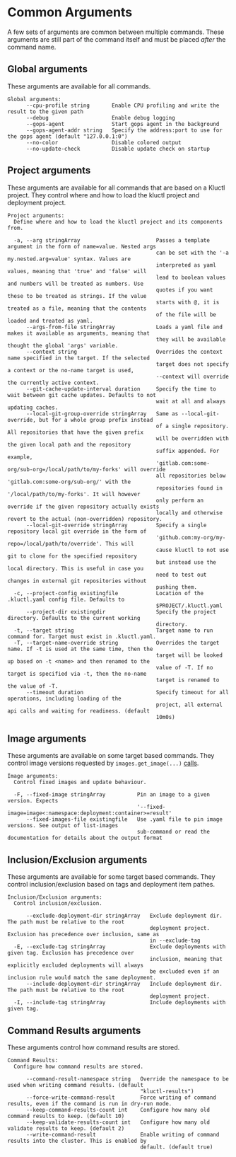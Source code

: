 <!-- This comment is uncommented when auto-synced to www-kluctl.io

---
title: "Common Arguments"
linkTitle: "Common Arguments"
weight: 1
description: >
    Common arguments
---
-->

# Common Arguments

A few sets of arguments are common between multiple commands. These arguments are still part of the command itself and
must be placed *after* the command name.

## Global arguments

These arguments are available for all commands.

<!-- BEGIN SECTION "deploy" "Global arguments" true -->
```
Global arguments:
      --cpu-profile string       Enable CPU profiling and write the result to the given path
      --debug                    Enable debug logging
      --gops-agent               Start gops agent in the background
      --gops-agent-addr string   Specify the address:port to use for the gops agent (default "127.0.0.1:0")
      --no-color                 Disable colored output
      --no-update-check          Disable update check on startup

```
<!-- END SECTION -->

## Project arguments

These arguments are available for all commands that are based on a Kluctl project.
They control where and how to load the kluctl project and deployment project.

<!-- BEGIN SECTION "deploy" "Project arguments" true -->
```
Project arguments:
  Define where and how to load the kluctl project and its components from.

  -a, --arg stringArray                        Passes a template argument in the form of name=value. Nested args
                                               can be set with the '-a my.nested.arg=value' syntax. Values are
                                               interpreted as yaml values, meaning that 'true' and 'false' will
                                               lead to boolean values and numbers will be treated as numbers. Use
                                               quotes if you want these to be treated as strings. If the value
                                               starts with @, it is treated as a file, meaning that the contents
                                               of the file will be loaded and treated as yaml.
      --args-from-file stringArray             Loads a yaml file and makes it available as arguments, meaning that
                                               they will be available thought the global 'args' variable.
      --context string                         Overrides the context name specified in the target. If the selected
                                               target does not specify a context or the no-name target is used,
                                               --context will override the currently active context.
      --git-cache-update-interval duration     Specify the time to wait between git cache updates. Defaults to not
                                               wait at all and always updating caches.
      --local-git-group-override stringArray   Same as --local-git-override, but for a whole group prefix instead
                                               of a single repository. All repositories that have the given prefix
                                               will be overridden with the given local path and the repository
                                               suffix appended. For example,
                                               'gitlab.com:some-org/sub-org=/local/path/to/my-forks' will override
                                               all repositories below 'gitlab.com:some-org/sub-org/' with the
                                               repositories found in '/local/path/to/my-forks'. It will however
                                               only perform an override if the given repository actually exists
                                               locally and otherwise revert to the actual (non-overridden) repository.
      --local-git-override stringArray         Specify a single repository local git override in the form of
                                               'github.com:my-org/my-repo=/local/path/to/override'. This will
                                               cause kluctl to not use git to clone for the specified repository
                                               but instead use the local directory. This is useful in case you
                                               need to test out changes in external git repositories without
                                               pushing them.
  -c, --project-config existingfile            Location of the .kluctl.yaml config file. Defaults to
                                               $PROJECT/.kluctl.yaml
      --project-dir existingdir                Specify the project directory. Defaults to the current working
                                               directory.
  -t, --target string                          Target name to run command for. Target must exist in .kluctl.yaml.
  -T, --target-name-override string            Overrides the target name. If -t is used at the same time, then the
                                               target will be looked up based on -t <name> and then renamed to the
                                               value of -T. If no target is specified via -t, then the no-name
                                               target is renamed to the value of -T.
      --timeout duration                       Specify timeout for all operations, including loading of the
                                               project, all external api calls and waiting for readiness. (default
                                               10m0s)

```
<!-- END SECTION -->

## Image arguments

These arguments are available on some target based commands.
They control image versions requested by `images.get_image(...)` [calls](../deployments/images.md#imagesget_image).

<!-- BEGIN SECTION "deploy" "Image arguments" true -->
```
Image arguments:
  Control fixed images and update behaviour.

  -F, --fixed-image stringArray          Pin an image to a given version. Expects
                                         '--fixed-image=image<:namespace:deployment:container>=result'
      --fixed-images-file existingfile   Use .yaml file to pin image versions. See output of list-images
                                         sub-command or read the documentation for details about the output format

```
<!-- END SECTION -->

## Inclusion/Exclusion arguments

These arguments are available for some target based commands.
They control inclusion/exclusion based on tags and deployment item pathes.

<!-- BEGIN SECTION "deploy" "Inclusion/Exclusion arguments" true -->
```
Inclusion/Exclusion arguments:
  Control inclusion/exclusion.

      --exclude-deployment-dir stringArray   Exclude deployment dir. The path must be relative to the root
                                             deployment project. Exclusion has precedence over inclusion, same as
                                             in --exclude-tag
  -E, --exclude-tag stringArray              Exclude deployments with given tag. Exclusion has precedence over
                                             inclusion, meaning that explicitly excluded deployments will always
                                             be excluded even if an inclusion rule would match the same deployment.
      --include-deployment-dir stringArray   Include deployment dir. The path must be relative to the root
                                             deployment project.
  -I, --include-tag stringArray              Include deployments with given tag.

```
<!-- END SECTION -->

## Command Results arguments

These arguments control how command results are stored.

<!-- BEGIN SECTION "deploy" "Command Results" true -->
```
Command Results:
  Configure how command results are stored.

      --command-result-namespace string   Override the namespace to be used when writing command results. (default
                                          "kluctl-results")
      --force-write-command-result        Force writing of command results, even if the command is run in dry-run mode.
      --keep-command-results-count int    Configure how many old command results to keep. (default 10)
      --keep-validate-results-count int   Configure how many old validate results to keep. (default 2)
      --write-command-result              Enable writing of command results into the cluster. This is enabled by
                                          default. (default true)

```
<!-- END SECTION -->
